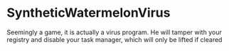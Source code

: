 # SyntheticWatermelonVirus
Seemingly a game, it is actually a virus program. He will tamper with your registry and disable your task manager, which will only be lifted if cleared
